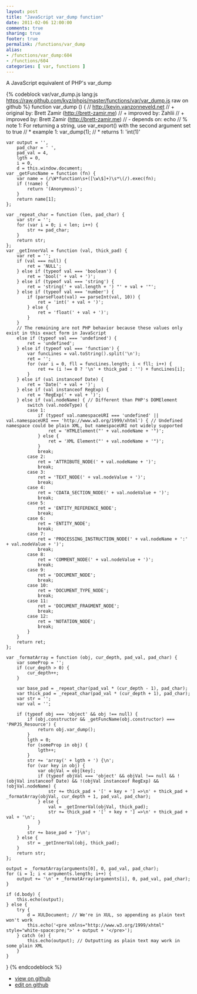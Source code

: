 ```yaml
---
layout: post
title: "JavaScript var_dump function"
date: 2011-02-06 12:00:00
comments: true
sharing: true
footer: true
permalink: /functions/var_dump
alias:
- /functions/var_dump:604
- /functions/604
categories: [ var, functions ]
---
```

A JavaScript equivalent of PHP's var_dump
<!-- more -->
{% codeblock var/var_dump.js lang:js https://raw.github.com/kvz/phpjs/master/functions/var/var_dump.js raw on github %}
function var_dump () {
    // http://kevin.vanzonneveld.net
    // +   original by: Brett Zamir (http://brett-zamir.me)
    // +   improved by: Zahlii
    // +   improved by: Brett Zamir (http://brett-zamir.me)
    // -    depends on: echo
    // %        note 1: For returning a string, use var_export() with the second argument set to true
    // *     example 1: var_dump(1);
    // *     returns 1: 'int(1)'

    var output = '',
        pad_char = ' ',
        pad_val = 4,
        lgth = 0,
        i = 0,
        d = this.window.document;
    var _getFuncName = function (fn) {
        var name = (/\W*function\s+([\w\$]+)\s*\(/).exec(fn);
        if (!name) {
            return '(Anonymous)';
        }
        return name[1];
    };

    var _repeat_char = function (len, pad_char) {
        var str = '';
        for (var i = 0; i < len; i++) {
            str += pad_char;
        }
        return str;
    };
    var _getInnerVal = function (val, thick_pad) {
        var ret = '';
        if (val === null) {
            ret = 'NULL';
        } else if (typeof val === 'boolean') {
            ret = 'bool(' + val + ')';
        } else if (typeof val === 'string') {
            ret = 'string(' + val.length + ') "' + val + '"';
        } else if (typeof val === 'number') {
            if (parseFloat(val) == parseInt(val, 10)) {
                ret = 'int(' + val + ')';
            } else {
                ret = 'float(' + val + ')';
            }
        }
        // The remaining are not PHP behavior because these values only exist in this exact form in JavaScript
        else if (typeof val === 'undefined') {
            ret = 'undefined';
        } else if (typeof val === 'function') {
            var funcLines = val.toString().split('\n');
            ret = '';
            for (var i = 0, fll = funcLines.length; i < fll; i++) {
                ret += (i !== 0 ? '\n' + thick_pad : '') + funcLines[i];
            }
        } else if (val instanceof Date) {
            ret = 'Date(' + val + ')';
        } else if (val instanceof RegExp) {
            ret = 'RegExp(' + val + ')';
        } else if (val.nodeName) { // Different than PHP's DOMElement
            switch (val.nodeType) {
            case 1:
                if (typeof val.namespaceURI === 'undefined' || val.namespaceURI === 'http://www.w3.org/1999/xhtml') { // Undefined namespace could be plain XML, but namespaceURI not widely supported
                    ret = 'HTMLElement("' + val.nodeName + '")';
                } else {
                    ret = 'XML Element("' + val.nodeName + '")';
                }
                break;
            case 2:
                ret = 'ATTRIBUTE_NODE(' + val.nodeName + ')';
                break;
            case 3:
                ret = 'TEXT_NODE(' + val.nodeValue + ')';
                break;
            case 4:
                ret = 'CDATA_SECTION_NODE(' + val.nodeValue + ')';
                break;
            case 5:
                ret = 'ENTITY_REFERENCE_NODE';
                break;
            case 6:
                ret = 'ENTITY_NODE';
                break;
            case 7:
                ret = 'PROCESSING_INSTRUCTION_NODE(' + val.nodeName + ':' + val.nodeValue + ')';
                break;
            case 8:
                ret = 'COMMENT_NODE(' + val.nodeValue + ')';
                break;
            case 9:
                ret = 'DOCUMENT_NODE';
                break;
            case 10:
                ret = 'DOCUMENT_TYPE_NODE';
                break;
            case 11:
                ret = 'DOCUMENT_FRAGMENT_NODE';
                break;
            case 12:
                ret = 'NOTATION_NODE';
                break;
            }
        }
        return ret;
    };

    var _formatArray = function (obj, cur_depth, pad_val, pad_char) {
        var someProp = '';
        if (cur_depth > 0) {
            cur_depth++;
        }

        var base_pad = _repeat_char(pad_val * (cur_depth - 1), pad_char);
        var thick_pad = _repeat_char(pad_val * (cur_depth + 1), pad_char);
        var str = '';
        var val = '';

        if (typeof obj === 'object' && obj !== null) {
            if (obj.constructor && _getFuncName(obj.constructor) === 'PHPJS_Resource') {
                return obj.var_dump();
            }
            lgth = 0;
            for (someProp in obj) {
                lgth++;
            }
            str += 'array(' + lgth + ') {\n';
            for (var key in obj) {
                var objVal = obj[key];
                if (typeof objVal === 'object' && objVal !== null && !(objVal instanceof Date) && !(objVal instanceof RegExp) && !objVal.nodeName) {
                    str += thick_pad + '[' + key + '] =>\n' + thick_pad + _formatArray(objVal, cur_depth + 1, pad_val, pad_char);
                } else {
                    val = _getInnerVal(objVal, thick_pad);
                    str += thick_pad + '[' + key + '] =>\n' + thick_pad + val + '\n';
                }
            }
            str += base_pad + '}\n';
        } else {
            str = _getInnerVal(obj, thick_pad);
        }
        return str;
    };

    output = _formatArray(arguments[0], 0, pad_val, pad_char);
    for (i = 1; i < arguments.length; i++) {
        output += '\n' + _formatArray(arguments[i], 0, pad_val, pad_char);
    }

    if (d.body) {
        this.echo(output);
    } else {
        try {
            d = XULDocument; // We're in XUL, so appending as plain text won't work
            this.echo('<pre xmlns="http://www.w3.org/1999/xhtml" style="white-space:pre;">' + output + '</pre>');
        } catch (e) {
            this.echo(output); // Outputting as plain text may work in some plain XML
        }
    }
}
{% endcodeblock %}
<ul>
 <li><a href="https://github.com/kvz/phpjs/blob/master/functions/var/var_dump.js">view on github</a></li>
 <li><a href="https://github.com/kvz/phpjs/edit/master/functions/var/var_dump.js">edit on github</a></li>
</ul>
